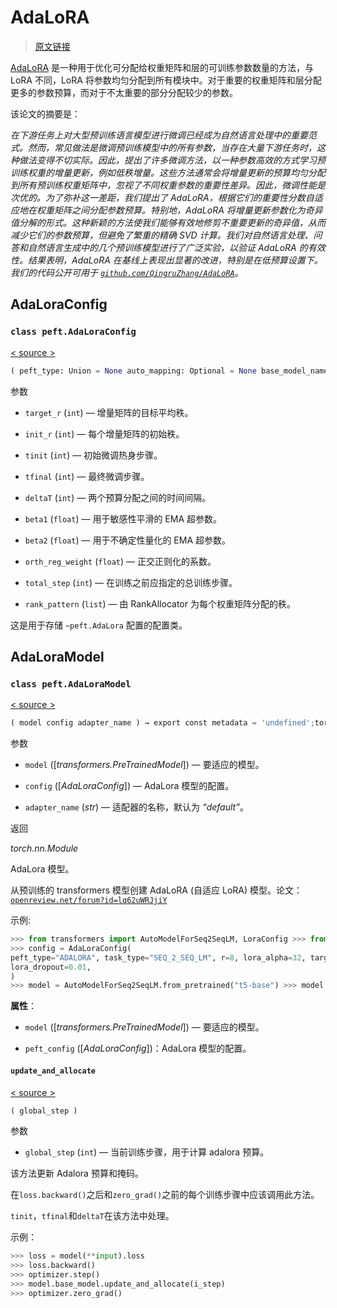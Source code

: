 # AdaLoRA

> [原文链接](https://huggingface.co/docs/peft/package_reference/adalora)

[AdaLoRA](https://hf.co/papers/2303.10512) 是一种用于优化可分配给权重矩阵和层的可训练参数数量的方法，与 LoRA 不同，LoRA 将参数均匀分配到所有模块中。对于重要的权重矩阵和层分配更多的参数预算，而对于不太重要的部分分配较少的参数。

该论文的摘要是：

*在下游任务上对大型预训练语言模型进行微调已经成为自然语言处理中的重要范式。然而，常见做法是微调预训练模型中的所有参数，当存在大量下游任务时，这种做法变得不切实际。因此，提出了许多微调方法，以一种参数高效的方式学习预训练权重的增量更新，例如低秩增量。这些方法通常会将增量更新的预算均匀分配到所有预训练权重矩阵中，忽视了不同权重参数的重要性差异。因此，微调性能是次优的。为了弥补这一差距，我们提出了 AdaLoRA，根据它们的重要性分数自适应地在权重矩阵之间分配参数预算。特别地，AdaLoRA 将增量更新参数化为奇异值分解的形式。这种新颖的方法使我们能够有效地修剪不重要更新的奇异值，从而减少它们的参数预算，但避免了繁重的精确 SVD 计算。我们对自然语言处理、问答和自然语言生成中的几个预训练模型进行了广泛实验，以验证 AdaLoRA 的有效性。结果表明，AdaLoRA 在基线上表现出显著的改进，特别是在低预算设置下。我们的代码公开可用于 [`github.com/QingruZhang/AdaLoRA`](https://github.com/QingruZhang/AdaLoRA)*。

## AdaLoraConfig

### `class peft.AdaLoraConfig`

[< source >](https://github.com/huggingface/peft/blob/v0.8.2/src/peft/tuners/adalora/config.py#L22)

```py
( peft_type: Union = None auto_mapping: Optional = None base_model_name_or_path: Optional = None revision: Optional = None task_type: Union = None inference_mode: bool = False r: int = 8 target_modules: Optional[Union[list[str], str]] = None lora_alpha: int = 8 lora_dropout: float = 0.0 fan_in_fan_out: bool = False bias: Literal['none', 'all', 'lora_only'] = 'none' use_rslora: bool = False modules_to_save: Optional[list[str]] = None init_lora_weights: bool | Literal['gaussian', 'loftq'] = True layers_to_transform: Optional[Union[list[int], int]] = None layers_pattern: Optional[Union[list[str], str]] = None rank_pattern: Optional = None alpha_pattern: Optional[dict] = <factory> megatron_config: Optional[dict] = None megatron_core: Optional[str] = 'megatron.core' loftq_config: Union[LoftQConfig, dict] = <factory> target_r: int = 8 init_r: int = 12 tinit: int = 0 tfinal: int = 0 deltaT: int = 1 beta1: float = 0.85 beta2: float = 0.85 orth_reg_weight: float = 0.5 total_step: Optional = None )
```

参数

+   `target_r` (`int`) — 增量矩阵的目标平均秩。

+   `init_r` (`int`) — 每个增量矩阵的初始秩。

+   `tinit` (`int`) — 初始微调热身步骤。

+   `tfinal` (`int`) — 最终微调步骤。

+   `deltaT` (`int`) — 两个预算分配之间的时间间隔。

+   `beta1` (`float`) — 用于敏感性平滑的 EMA 超参数。

+   `beta2` (`float`) — 用于不确定性量化的 EMA 超参数。

+   `orth_reg_weight` (`float`) — 正交正则化的系数。

+   `total_step` (`int`) — 在训练之前应指定的总训练步骤。

+   `rank_pattern` (`list`) — 由 RankAllocator 为每个权重矩阵分配的秩。

这是用于存储 `~peft.AdaLora` 配置的配置类。

## AdaLoraModel

### `class peft.AdaLoraModel`

[< source >](https://github.com/huggingface/peft/blob/v0.8.2/src/peft/tuners/adalora/model.py#L35)

```py
( model config adapter_name ) → export const metadata = 'undefined';torch.nn.Module
```

参数

+   `model` ([*transformers.PreTrainedModel*]) — 要适应的模型。

+   `config` ([*AdaLoraConfig*]) — AdaLora 模型的配置。

+   `adapter_name` (*str*) — 适配器的名称，默认为 *“default”*。

返回

*torch.nn.Module*

AdaLora 模型。

从预训练的 transformers 模型创建 AdaLoRA (自适应 LoRA) 模型。论文：[`openreview.net/forum?id=lq62uWRJjiY`](https://openreview.net/forum?id=lq62uWRJjiY)

示例:

```py
>>> from transformers import AutoModelForSeq2SeqLM, LoraConfig >>> from peft import AdaLoraModel, AdaLoraConfig
>>> config = AdaLoraConfig(
peft_type="ADALORA", task_type="SEQ_2_SEQ_LM", r=8, lora_alpha=32, target_modules=["q", "v"],
lora_dropout=0.01,
)
>>> model = AutoModelForSeq2SeqLM.from_pretrained("t5-base") >>> model = AdaLoraModel(model, config, "default")
```

**属性**：

+   `model` ([*transformers.PreTrainedModel*]) — 要适应的模型。

+   `peft_config` ([*AdaLoraConfig*])：AdaLora 模型的配置。

#### `update_and_allocate`

[< source >](https://github.com/huggingface/peft/blob/v0.8.2/src/peft/tuners/adalora/model.py#L306)

```py
( global_step )
```

参数

+   `global_step` (`int`) — 当前训练步骤，用于计算 adalora 预算。

该方法更新 Adalora 预算和掩码。

在`loss.backward()`之后和`zero_grad()`之前的每个训练步骤中应该调用此方法。

`tinit`，`tfinal`和`deltaT`在该方法中处理。

示例：

```py
>>> loss = model(**input).loss
>>> loss.backward()
>>> optimizer.step()
>>> model.base_model.update_and_allocate(i_step)
>>> optimizer.zero_grad()
```
